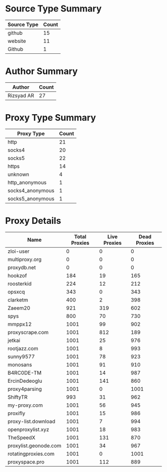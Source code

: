 # Source Type Summary

| Source Type | Count |
|-------------|-------|
| github | 15 |
| website | 11 |
| Github | 1 |


# Author Summary

| Author | Count |
|--------|-------|
| Rizsyad AR | 27 |


# Proxy Type Summary

| Proxy Type | Count |
|------------|-------|
| http | 21 |
| socks4 | 20 |
| socks5 | 22 |
| https | 14 |
| unknown | 4 |
| http_anonymous | 1 |
| socks4_anonymous | 1 |
| socks5_anonymous | 1 |


# Proxy Details

| Name | Total Proxies | Live Proxies | Dead Proxies |
|------|---------------|--------------|---------------|
| zloi-user | 0 | 0 | 0 |
| multiproxy.org | 0 | 0 | 0 |
| proxydb.net | 0 | 0 | 0 |
| hookzof | 184 | 19 | 165 |
| roosterkid | 224 | 12 | 212 |
| opsxcq | 343 | 0 | 343 |
| clarketm | 400 | 2 | 398 |
| Zaeem20 | 921 | 319 | 602 |
| spys | 800 | 70 | 730 |
| mmppx12 | 1001 | 99 | 902 |
| proxyscrape.com | 1001 | 812 | 189 |
| jetkai | 1001 | 25 | 976 |
| rootjazz.com | 1001 | 8 | 993 |
| sunny9577 | 1001 | 78 | 923 |
| monosans | 1001 | 91 | 910 |
| B4RC0DE-TM | 1001 | 14 | 987 |
| ErcinDedeoglu | 1001 | 141 | 860 |
| proxy4parsing | 1001 | 0 | 1001 |
| ShiftyTR | 993 | 31 | 962 |
| my-proxy.com | 1001 | 56 | 945 |
| proxifly | 1001 | 15 | 986 |
| proxy-list.download | 1001 | 7 | 994 |
| openproxylist.xyz | 1001 | 18 | 983 |
| TheSpeedX | 1001 | 131 | 870 |
| proxylist.geonode.com | 1001 | 34 | 967 |
| rotatingproxies.com | 1001 | 0 | 1001 |
| proxyspace.pro | 1001 | 112 | 889 |

